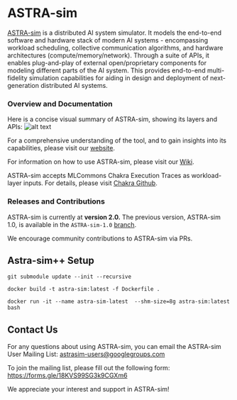 # ASTRA-sim
[ASTRA-sim](https://astra-sim.github.io/) is a distributed AI system simulator. It models the end-to-end software and hardware stack of modern AI systems - encompassing workload scheduling, collective communication algorithms, and hardware architectures (compute/memory/network). Through a suite of APIs, it enables plug-and-play of external open/proprietary components for modeling different parts of the AI system. This provides end-to-end multi-fidelity simulation capabilities for aiding in design and deployment of next-generation distributed AI systems. 


### Overview and Documentation
Here is a concise visual summary of ASTRA-sim, showing its layers and APIs:
![alt text](https://github.com/astra-sim/astra-sim/blob/master/docs/images/astrasim_overview_codesign.png)

For a comprehensive understanding of the tool, and to gain insights into its capabilities, please visit our [website](https://astra-sim.github.io/).

For information on how to use ASTRA-sim, please visit our [Wiki](https://astra-sim.github.io/astra-sim-docs/index.html).

ASTRA-sim accepts MLCommons Chakra Execution Traces as workload-layer inputs. For details, please visit [Chakra Github](https://github.com/mlcommons/chakra).


### Releases and Contributions

ASTRA-sim is currently at **version 2.0.**
The previous version, ASTRA-sim 1.0, is available in the `ASTRA-sim-1.0` [branch](https://github.com/astra-sim/astra-sim/tree/ASTRA-sim-1.0).

We encourage community contributions to ASTRA-sim via PRs.

## Astra-sim++ Setup
```
git submodule update --init --recursive

docker build -t astra-sim:latest -f Dockerfile .

docker run -it --name astra-sim-latest  --shm-size=8g astra-sim:latest bash
```


## Contact Us
For any questions about using ASTRA-sim, you can email the ASTRA-sim User Mailing List: astrasim-users@googlegroups.com

To join the mailing list, please fill out the following form: https://forms.gle/18KVS99SG3k9CGXm6


We appreciate your interest and support in ASTRA-sim!
